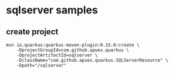 # sqlserver samples

## create project

```
mvn io.quarkus:quarkus-maven-plugin:0.15.0:create \
    -DprojectGroupId=com.github.apuex.quarkus \
    -DprojectArtifactId=sqlserver \
    -DclassName="com.github.apuex.quarkus.SQLServerResource" \
    -Dpath="/sqlserver"
```
